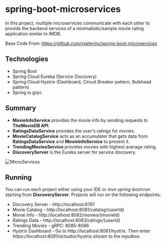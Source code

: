 # spring-boot-microservices
In this project, multiple microservices communicate with each other to provide the backend services of a minimalistic/sample movie rating application similar to IMDB.

Base Code From: https://github.com/yigiterinc/spring-boot-microservices

## Technologies

- Spring Boot
- Spring Cloud Eureka (Service Discovery)
- Spring Cloud Hystrix (Dashboard, Circuit Breaker pattern, Bulkhead pattern)
- Spring io.grpc

## Summary

*  __MovieInfoService__ provides the movie info by sending requests to __TheMovieDB API__. 
* __RatingsDataService__ provides the user's ratings for movies.
* __MovieCatalogService__ acts as an accumulator that gets data from __RatingsDataService__ and __MovieInfoService__ to present it.
* __TrendingMoviesService__ provides movies with highest average rating.
* __DiscoveryServer__ is the Eureka server for service discovery.

![MicroServices](image.png)

## Running

You can run each project either using your IDE or *mvn spring-boot:run* starting from __DiscoveryServer__. Projects will run on the following endpoints:

* Discovery Server - http://localhost:8761
* Movie Catalog - http://localhost:8081/catalog/{userId}
* Movie Info - http://localhost:8082/movies/{movieId}
* Ratings Data - http://localhost:8083/ratings/{userId}
* Trending Movies - gRPC: 8085-8086
* Hystrix Dashboard - Go to http://localhost:8081/hystrix. Then enter *https://localhost:8081/actuator/hystrix.stream* to the inputbox.
